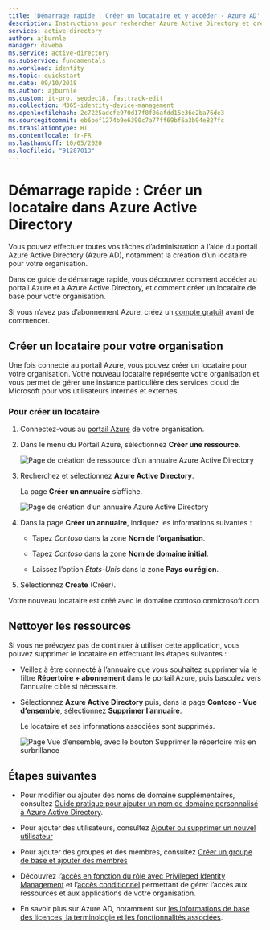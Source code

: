 ```yaml
---
title: 'Démarrage rapide : Créer un locataire et y accéder - Azure AD'
description: Instructions pour rechercher Azure Active Directory et créer un locataire pour votre organisation.
services: active-directory
author: ajburnle
manager: daveba
ms.service: active-directory
ms.subservice: fundamentals
ms.workload: identity
ms.topic: quickstart
ms.date: 09/10/2018
ms.author: ajburnle
ms.custom: it-pro, seodec18, fasttrack-edit
ms.collection: M365-identity-device-management
ms.openlocfilehash: 2c7225adcfe970d17f8f86afdd15e36e2ba76de3
ms.sourcegitcommit: eb6bef1274b9e6390c7a77ff69bf6a3b94e827fc
ms.translationtype: HT
ms.contentlocale: fr-FR
ms.lasthandoff: 10/05/2020
ms.locfileid: "91287013"
---
```

# <a name="quickstart-create-a-new-tenant-in-azure-active-directory"></a>Démarrage rapide : Créer un locataire dans Azure Active Directory
Vous pouvez effectuer toutes vos tâches d’administration à l’aide du portail Azure Active Directory (Azure AD), notamment la création d’un locataire pour votre organisation. 

Dans ce guide de démarrage rapide, vous découvrez comment accéder au portail Azure et à Azure Active Directory, et comment créer un locataire de base pour votre organisation.

Si vous n’avez pas d’abonnement Azure, créez un [compte gratuit](https://azure.microsoft.com/free/) avant de commencer.

## <a name="create-a-new-tenant-for-your-organization"></a>Créer un locataire pour votre organisation
Une fois connecté au portail Azure, vous pouvez créer un locataire pour votre organisation. Votre nouveau locataire représente votre organisation et vous permet de gérer une instance particulière des services cloud de Microsoft pour vos utilisateurs internes et externes.

### <a name="to-create-a-new-tenant"></a>Pour créer un locataire

1. Connectez-vous au [portail Azure](https://portal.azure.com/) de votre organisation.

1. Dans le menu du Portail Azure, sélectionnez **Créer une ressource**.  

    ![Page de création de ressource d’un annuaire Azure Active Directory](media/active-directory-access-create-new-tenant/azure-ad-portal.png)

1. Recherchez et sélectionnez **Azure Active Directory**.

    La page **Créer un annuaire** s’affiche.

    ![Page de création d’un annuaire Azure Active Directory](media/active-directory-access-create-new-tenant/azure-ad-create-new-tenant.png)

1.  Dans la page **Créer un annuaire**, indiquez les informations suivantes :
    
    - Tapez _Contoso_ dans la zone **Nom de l’organisation**.

    - Tapez _Contoso_ dans la zone **Nom de domaine initial**.

    - Laissez l’option _États-Unis_ dans la zone **Pays ou région**.

1. Sélectionnez **Create** (Créer).

Votre nouveau locataire est créé avec le domaine contoso.onmicrosoft.com.

## <a name="clean-up-resources"></a>Nettoyer les ressources
Si vous ne prévoyez pas de continuer à utiliser cette application, vous pouvez supprimer le locataire en effectuant les étapes suivantes :

- Veillez à être connecté à l’annuaire que vous souhaitez supprimer via le filtre **Répertoire + abonnement** dans le portail Azure, puis basculez vers l’annuaire cible si nécessaire.
- Sélectionnez **Azure Active Directory** puis, dans la page **Contoso - Vue d’ensemble**, sélectionnez **Supprimer l’annuaire**.

    Le locataire et ses informations associées sont supprimés.

    ![Page Vue d’ensemble, avec le bouton Supprimer le répertoire mis en surbrillance](media/active-directory-access-create-new-tenant/azure-ad-delete-new-tenant.png)

## <a name="next-steps"></a>Étapes suivantes
- Pour modifier ou ajouter des noms de domaine supplémentaires, consultez [Guide pratique pour ajouter un nom de domaine personnalisé à Azure Active Directory](add-custom-domain.md).

- Pour ajouter des utilisateurs, consultez [Ajouter ou supprimer un nouvel utilisateur](add-users-azure-active-directory.md)

- Pour ajouter des groupes et des membres, consultez [Créer un groupe de base et ajouter des membres](active-directory-groups-create-azure-portal.md)

- Découvrez l’[accès en fonction du rôle avec Privileged Identity Management](../../role-based-access-control/best-practices.md) et l’[accès conditionnel](../../role-based-access-control/conditional-access-azure-management.md) permettant de gérer l’accès aux ressources et aux applications de votre organisation.

- En savoir plus sur Azure AD, notamment sur [les informations de base des licences, la terminologie et les fonctionnalités associées](active-directory-whatis.md).
